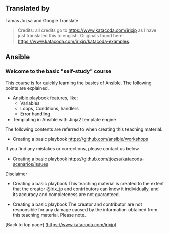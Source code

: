 ## Translated by
Tamas Jozsa and Google Translate

>Credits: all credits go to https://www.katacoda.com/irixjp as I have just translated this to english. Originals found here: https://www.katacoda.com/irixjp/katacoda-examples.

## Ansible

### Welcome to the basic "self-study" course

This course is for quickly learning the basics of Ansible. The following points are explained.

* Ansible playbook features, like:
  * Variables
  * Loops, Conditions, handlers
  * Error handling
* Templating in Ansible with Jinja2 template engine

The following contents are referred to when creating this teaching material.
* Creating a basic playbook https://github.com/ansible/workshops

If you find any mistakes or corrections, please contact us below.
* Creating a basic playbook https://github.com/tjozsa/katacoda-scenarios/issues

Disclaimer
* Creating a basic playbook
This teaching material is created to the extent that the creator [@irix_jp](https://twitter.com/irix_jp) and contributors can know it individually, and its accuracy and completeness are not guaranteed.

* Creating a basic playbook
The creator and contributor are not responsible for any damage caused by the information obtained from this teaching material. Please note.

[Back to top page] (https://www.katacoda.com/irixjp)
